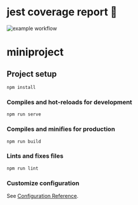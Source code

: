 # jest coverage report 🧪

![example workflow](https://github.com/deca-ua/rsilva/actions/workflows/node.js.yml/badge.svg)

# miniproject

## Project setup

```
npm install
```

### Compiles and hot-reloads for development

```
npm run serve
```

### Compiles and minifies for production

```
npm run build
```

### Lints and fixes files

```
npm run lint
```

### Customize configuration

See [Configuration Reference](https://cli.vuejs.org/config/).
